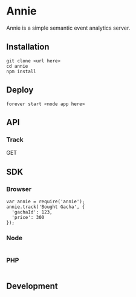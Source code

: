 # Annie

Annie is a simple semantic event analytics server.

## Installation

```
git clone <url here>
cd annie
npm install
```

## Deploy
```
forever start <node app here>
```

## API

### Track

GET 

## SDK

### Browser

```
var annie = require('annie');
annie.track('Bought Gacha', {
  'gachaId': 123,
  'price': 300
});
```

### Node

```
```

### PHP

```
```

## Development